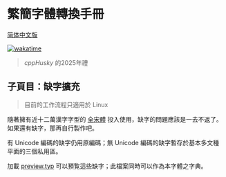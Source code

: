 # 繁簡字體轉換手冊

[简体中文版](README-zh-cn.md)

[![wakatime](https://wakatime.com/badge/user/018cddbf-c102-44d2-a0f3-463bcf2eef39/project/018ee5be-8219-44fd-a0c1-8f2557d43503.svg)](https://wakatime.com/badge/user/018cddbf-c102-44d2-a0f3-463bcf2eef39/project/018ee5be-8219-44fd-a0c1-8f2557d43503)

> *cppHusky* 的2025年禮

## 子頁目：缺字擴充

> 目前的工作流程只適用於 Linux

隨著擁有近十二萬漢字字型的 [全宋體](https://fgwang.blogspot.com/2023/10/unicode-151.html) 投入使用，缺字的問題應該是一去不返了。如果還有缺字，那再自行製作吧。

有 Unicode 編碼的缺字仍用原編碼；無 Unicode 編碼的缺字暫存於基本多文種平面的三個私用區。

加載 [preview.typ](./custom%20font/preview.typ) 可以預覧這些缺字；此檔案同時可以作為本字體之字典。

